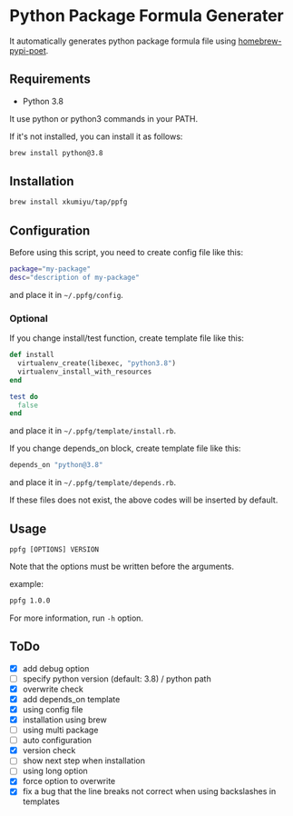 # Python Package Formula Generater

It automatically generates python package formula file using [homebrew-pypi-poet](https://github.com/tdsmith/homebrew-pypi-poet).

## Requirements

- Python 3.8

It use python or python3 commands in your PATH.

If it's not installed, you can install it as follows:

```sh
brew install python@3.8
```

## Installation

```sh
brew install xkumiyu/tap/ppfg
```

## Configuration

Before using this script, you need to create config file like this:

```sh
package="my-package"
desc="description of my-package"
```

and place it in `~/.ppfg/config`.

### Optional

If you change install/test function, create template file like this:

```rb
def install
  virtualenv_create(libexec, "python3.8")
  virtualenv_install_with_resources
end

test do
  false
end
```

and place it in `~/.ppfg/template/install.rb`.

If you change depends_on block, create template file like this:

```rb
depends_on "python@3.8"
```

and place it in `~/.ppfg/template/depends.rb`.

If these files does not exist, the above codes will be inserted by default.

## Usage

```text
ppfg [OPTIONS] VERSION
```

Note that the options must be written before the arguments.

example:

```sh
ppfg 1.0.0
```

For more information, run `-h` option.

## ToDo

- [x] add debug option
- [ ] specify python version (default: 3.8) / python path
- [x] overwrite check
- [x] add depends_on template
- [x] using config file
- [x] installation using brew
- [ ] using multi package
- [ ] auto configuration
- [x] version check
- [ ] show next step when installation
- [ ] using long option
- [x] force option to overwrite
- [x] fix a bug that the line breaks not correct when using backslashes in templates
